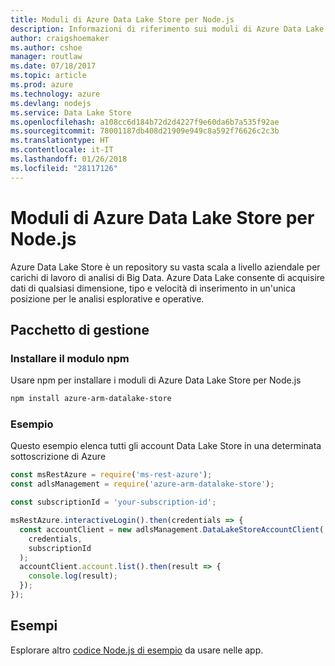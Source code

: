 ```yaml
---
title: Moduli di Azure Data Lake Store per Node.js
description: Informazioni di riferimento sui moduli di Azure Data Lake Store per Node.js
author: craigshoemaker
ms.author: cshoe
manager: routlaw
ms.date: 07/18/2017
ms.topic: article
ms.prod: azure
ms.technology: azure
ms.devlang: nodejs
ms.service: Data Lake Store
ms.openlocfilehash: a108cc6d184b72d2d4227f9e60da6b7a535f92ae
ms.sourcegitcommit: 78001187db408d21909e949c8a592f76626c2c3b
ms.translationtype: HT
ms.contentlocale: it-IT
ms.lasthandoff: 01/26/2018
ms.locfileid: "28117126"
---
```

# <a name="azure-data-lake-store-modules-for-nodejs"></a>Moduli di Azure Data Lake Store per Node.js

Azure Data Lake Store è un repository su vasta scala a livello aziendale per carichi di lavoro di analisi di Big Data. Azure Data Lake consente di acquisire dati di qualsiasi dimensione, tipo e velocità di inserimento in un'unica posizione per le analisi esplorative e operative.

## <a name="management-package"></a>Pacchetto di gestione

### <a name="install-the-npm-module"></a>Installare il modulo npm

Usare npm per installare i moduli di Azure Data Lake Store per Node.js

```bash
npm install azure-arm-datalake-store
```

### <a name="example"></a>Esempio

Questo esempio elenca tutti gli account Data Lake Store in una determinata sottoscrizione di Azure

```javascript
const msRestAzure = require('ms-rest-azure');
const adlsManagement = require('azure-arm-datalake-store');

const subscriptionId = 'your-subscription-id';

msRestAzure.interactiveLogin().then(credentials => {
  const accountClient = new adlsManagement.DataLakeStoreAccountClient(
    credentials,
    subscriptionId
  );
  accountClient.account.list().then(result => {
    console.log(result);
  });
});
```

## <a name="samples"></a>Esempi

Esplorare altro [codice Node.js di esempio](https://azure.microsoft.com/resources/samples/?platform=nodejs) da usare nelle app.
